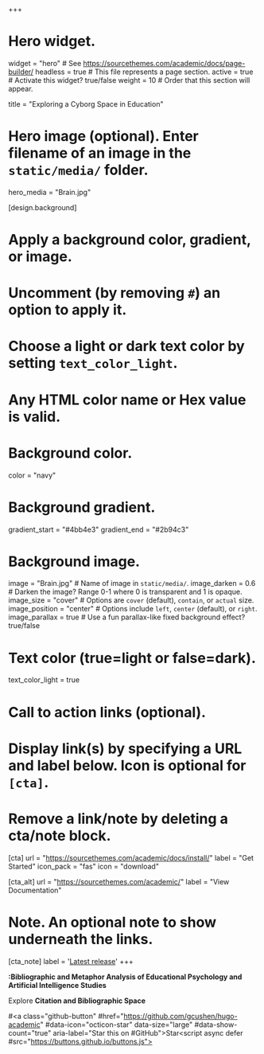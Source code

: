 +++
# Hero widget.
widget = "hero"  # See https://sourcethemes.com/academic/docs/page-builder/
headless = true  # This file represents a page section.
active = true # Activate this widget? true/false
weight = 10  # Order that this section will appear.

title = "Exploring a Cyborg Space in Education"

# Hero image (optional). Enter filename of an image in the `static/media/` folder.
hero_media = "Brain.jpg"

[design.background]
  # Apply a background color, gradient, or image.
  #   Uncomment (by removing `#`) an option to apply it.
  #   Choose a light or dark text color by setting `text_color_light`.
  #   Any HTML color name or Hex value is valid.

# Background color.
color = "navy"
  
  # Background gradient.
  gradient_start = "#4bb4e3"
  gradient_end = "#2b94c3"
  
# Background image.
image = "Brain.jpg"  # Name of image in `static/media/`.
image_darken = 0.6  # Darken the image? Range 0-1 where 0 is transparent and 1 is opaque.
image_size = "cover"  #  Options are `cover` (default), `contain`, or `actual` size.
image_position = "center"  # Options include `left`, `center` (default), or `right`.
image_parallax = true  # Use a fun parallax-like fixed background effect? true/false
  
  # Text color (true=light or false=dark).
  text_color_light = true

# Call to action links (optional).
#   Display link(s) by specifying a URL and label below. Icon is optional for `[cta]`.
#   Remove a link/note by deleting a cta/note block.
[cta]
  url = "https://sourcethemes.com/academic/docs/install/"
  label = "Get Started"
  icon_pack = "fas"
  icon = "download"
  
[cta_alt]
  url = "https://sourcethemes.com/academic/"
  label = "View Documentation"

# Note. An optional note to show underneath the links.
[cta_note]
  label = '<a class="js-github-release" href="https://sourcethemes.com/academic/updates" data-repo="gcushen/hugo-academic">Latest release<!-- V --></a>'
+++

**:Bibliographic and Metaphor Analysis of Educational Psychology and Artificial Intelligence Studies**

Explore **Citation and Bibliographic Space**

#<span style="text-shadow: none;"><a class="github-button" #href="https://github.com/gcushen/hugo-academic" #data-icon="octicon-star" data-size="large" #data-show-count="true" aria-label="Star this on #GitHub">Star</a><script async defer #src="https://buttons.github.io/buttons.js"></script></span>
